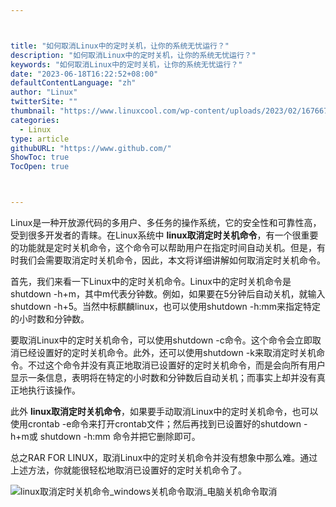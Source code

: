 ```yaml
---



title: "如何取消Linux中的定时关机，让你的系统无忧运行？"
description: "如何取消Linux中的定时关机，让你的系统无忧运行？"
keywords: "如何取消Linux中的定时关机，让你的系统无忧运行？"
date: "2023-06-18T16:22:52+08:00"
defaultContentLanguage: "zh"
author: "Linux"
twitterSite: ""
thumbnail: "https://www.linuxcool.com/wp-content/uploads/2023/02/1676671871572_0.png"
categories:
  - Linux
type: article
githubURL: "https://www.github.com/"
ShowToc: true
TocOpen: true



---
```


Linux是一种开放源代码的多用户、多任务的操作系统，它的安全性和可靠性高，受到很多开发者的青睐。在Linux系统中 **linux取消定时关机命令**，有一个很重要的功能就是定时关机命令，这个命令可以帮助用户在指定时间自动关机。但是，有时我们会需要取消定时关机命令，因此，本文将详细讲解如何取消定时关机命令。

首先，我们来看一下Linux中的定时关机命令。Linux中的定时关机命令是shutdown -h+m，其中m代表分钟数。例如，如果要在5分钟后自动关机，就输入shutdown -h+5。当然中标麒麟linux，也可以使用shutdown -h:mm来指定特定的小时数和分钟数。

要取消Linux中的定时关机命令，可以使用shutdown -c命令。这个命令会立即取消已经设置好的定时关机命令。此外，还可以使用shutdown -k来取消定时关机命令。不过这个命令并没有真正地取消已设置好的定时关机命令，而是会向所有用户显示一条信息，表明将在特定的小时数和分钟数后自动关机；而事实上却并没有真正地执行该操作。

此外 **linux取消定时关机命令**，如果要手动取消Linux中的定时关机命令，也可以使用crontab -e命令来打开crontab文件；然后再找到已设置好的shutdown -h+m或 shutdown -h:mm 命令并把它删除即可。

总之RAR FOR LINUX，取消Linux中的定时关机命令并没有想象中那么难。通过上述方法，你就能很轻松地取消已设置好的定时关机命令了。

![linux取消定时关机命令_windows关机命令取消_电脑关机命令取消](https://www.linuxcool.com/wp-content/uploads/2023/02/1676671871572_0.png)